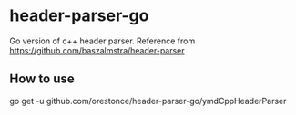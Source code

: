# header-parser-go
Go version of c++ header parser.  Reference from https://github.com/baszalmstra/header-parser

## How to use
go get -u github.com/orestonce/header-parser-go/ymdCppHeaderParser
